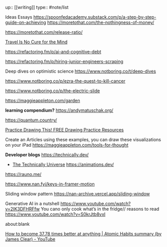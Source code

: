 up:: [[writing]]
type:: #note/list 

Ideas Essays
https://spoonfedacademy.substack.com/p/a-step-by-step-guide-on-achieving
https://moretothat.com/the-nothingness-of-money/

https://moretothat.com/release-ratio/

[Travel Is No Cure for the Mind](https://moretothat.com/travel-is-no-cure-for-the-mind/)

https://refactoring.fm/p/ai-and-cognitive-debt

https://refactoring.fm/p/hiring-junior-engineers-scraping


Deep dives on optimistic science
https://www.notboring.co/t/deep-dives

https://www.notboring.co/p/ezra-the-quest-to-kill-cancer


https://www.notboring.co/p/the-electric-slide


https://maggieappleton.com/garden




**learning compendium?**
https://andymatuschak.org/


https://quantum.country/


[Practice Drawing This! FREE Drawing Practice Resources](https://practicedrawingthis.com/cgi-bin/index.cgi)

Create an Articles using these examples, you can 
draw these visualizations on your iPad
https://maggieappleton.com/tools-for-thought

**Developer blogs**
https://technically.dev/
- [The Technically Universe](https://technically.dev/universe)
https://animations.dev/

https://rauno.me/

https://www.nan.fyi/keys-in-framer-motion

Sliding window pattern
https://nan-archive.vercel.app/sliding-window


Generative AI in a nutshell 
https://www.youtube.com/watch?v=2IK3DFHRFfw
You cano only cook what’s in the fridge// reasons to read
https://www.youtube.com/watch?v=S0krJtb8vxI

about:blank

[How to become 37.78 times better at anything | Atomic Habits summary (by James Clear) - YouTube](https://www.youtube.com/watch?v=PZ7lDrwYdZc)